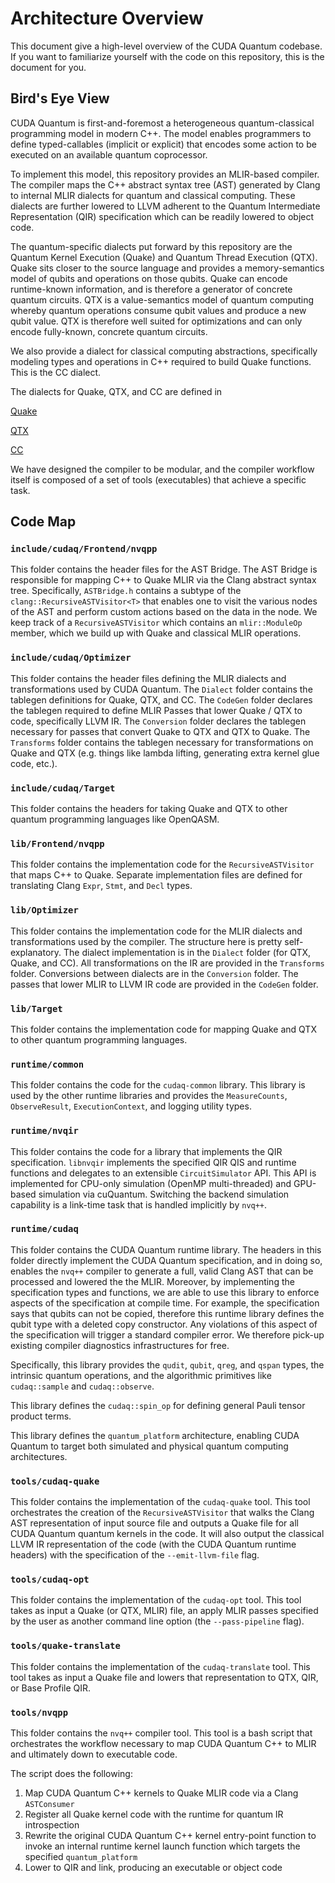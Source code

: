 # Architecture Overview

This document give a high-level overview of the CUDA Quantum codebase. If you
want to familiarize yourself with the code on this repository, this is the document
for you.

## Bird's Eye View

CUDA Quantum is first-and-foremost a heterogeneous quantum-classical programming
model in modern C++. The model enables programmers to define typed-callables
(implicit or explicit) that encodes some action to be executed on an available
quantum coprocessor.

To implement this model, this repository provides an MLIR-based compiler. The
compiler maps the C++ abstract syntax tree (AST) generated by Clang to internal
MLIR dialects for quantum and classical computing. These dialects are further
lowered to LLVM adherent to the Quantum Intermediate Representation (QIR)
specification which can be readily lowered to object code.

The quantum-specific dialects put forward by this repository are the Quantum
Kernel Execution (Quake) and Quantum Thread Execution (QTX). Quake sits closer
to the source language and provides a memory-semantics model of qubits and
operations on those qubits. Quake can encode runtime-known information, and is
therefore a generator of concrete quantum circuits. QTX is a value-semantics
model of quantum computing whereby quantum operations consume qubit values and
produce a new qubit value. QTX is therefore well suited for optimizations and
can only encode fully-known, concrete quantum circuits.

We also provide a dialect for classical computing abstractions, specifically
modeling types and operations in C++ required to build Quake functions. This is
the CC dialect.

The dialects for Quake, QTX, and CC are defined in

[Quake](https://github.com/NVIDIA/cuda-quantum/blob/main/include/cudaq/Optimizer/Dialect/Quake/QuakeOps.td)

[QTX](https://github.com/NVIDIA/cuda-quantum/blob/main/include/cudaq/Optimizer/Dialect/QTX/QTXOps.td)

[CC](https://github.com/NVIDIA/cuda-quantum/blob/main/include/cudaq/Optimizer/Dialect/CC/CCOps.td)

We have designed the compiler to be modular, and the compiler workflow itself is
composed of a set of tools (executables) that achieve a specific task.

## Code Map

### `include/cudaq/Frontend/nvqpp`

This folder contains the header files for the AST Bridge. The AST Bridge is
responsible for mapping C++ to Quake MLIR via the Clang abstract syntax tree.
Specifically, `ASTBridge.h` contains a subtype of the
`clang::RecursiveASTVisitor<T>` that enables one to visit the various nodes of
the AST and perform custom actions based on the data in the node. We keep track
of a `RecursiveASTVisitor` which contains an `mlir::ModuleOp` member, which we
build up with Quake and classical MLIR operations.

### `include/cudaq/Optimizer`

This folder contains the header files defining the MLIR dialects and
transformations used by CUDA Quantum. The `Dialect` folder contains the tablegen
definitions for Quake, QTX, and CC. The `CodeGen` folder declares the tablegen
required to define MLIR Passes that lower Quake / QTX to code, specifically LLVM
IR. The `Conversion` folder declares the tablegen necessary for passes that
convert Quake to QTX and QTX to Quake. The `Transforms` folder contains the
tablegen necessary for transformations on Quake and QTX (e.g. things like lambda
lifting, generating extra kernel glue code, etc.).

### `include/cudaq/Target`

This folder contains the headers for taking Quake and QTX to other quantum
programming languages like OpenQASM.

### `lib/Frontend/nvqpp`

This folder contains the implementation code for the `RecursiveASTVisitor` that
maps C++ to Quake. Separate implementation files are defined for translating
Clang `Expr`, `Stmt`, and `Decl` types.

### `lib/Optimizer`

This folder contains the implementation code for the MLIR dialects and
transformations used by the compiler. The structure here is pretty
self-explanatory. The dialect implementation is in the `Dialect` folder (for
QTX, Quake, and CC). All transformations on the IR are provided in the
`Transforms` folder. Conversions between dialects are in the `Conversion`
folder. The passes that lower MLIR to LLVM IR code are provided in the `CodeGen`
folder.

### `lib/Target`

This folder contains the implementation code for mapping Quake and QTX to other
quantum programming languages.

### `runtime/common`

This folder contains the code for the `cudaq-common` library. This library is
used by the other runtime libraries and provides the `MeasureCounts`,
`ObserveResult`, `ExecutionContext`, and logging utility types.

### `runtime/nvqir`

This folder contains the code for a library that implements the QIR
specification. `libnvqir` implements the specified QIR QIS and runtime functions
and delegates to an extensible `CircuitSimulator` API. This API is implemented
for CPU-only simulation (OpenMP multi-threaded) and GPU-based simulation via
cuQuantum. Switching the backend simulation capability is a link-time task that
is handled implicitly by `nvq++`.

### `runtime/cudaq`

This folder contains the CUDA Quantum runtime library. The headers in this
folder directly implement the CUDA Quantum specification, and in doing so,
enables the `nvq++` compiler to generate a full, valid Clang AST that can be
processed and lowered the the MLIR. Moreover, by implementing the specification
types and functions, we are able to use this library to enforce aspects of the
specification at compile time. For example, the specification says that qubits
can not be copied, therefore this runtime library defines the qubit type with a
deleted copy constructor. Any violations of this aspect of the specification
will trigger a standard compiler error. We therefore pick-up existing compiler
diagnostics infrastructures for free.

Specifically, this library provides the `qudit`, `qubit`, `qreg`, and `qspan`
types, the intrinsic quantum operations, and the algorithmic primitives like
`cudaq::sample` and `cudaq::observe`.

This library defines the `cudaq::spin_op` for defining general Pauli tensor
product terms.

This library defines the `quantum_platform` architecture, enabling CUDA Quantum
to target both simulated and physical quantum computing architectures.

### `tools/cudaq-quake`

This folder contains the implementation of the `cudaq-quake` tool. This tool
orchestrates the creation of the `RecursiveASTVisitor` that walks the Clang AST
representation of input source file and outputs a Quake file for all CUDA
Quantum quantum kernels in the code. It will also output the classical LLVM IR
representation of the code (with the CUDA Quantum runtime headers) with the
specification of the `--emit-llvm-file` flag.

### `tools/cudaq-opt`

This folder contains the implementation of the `cudaq-opt` tool. This tool takes
as input a Quake (or QTX, MLIR) file, an apply MLIR passes specified by the user
as another command line option (the `--pass-pipeline` flag).

### `tools/quake-translate`

This folder contains the implementation of the `cudaq-translate` tool. This tool
takes as input a Quake file and lowers that representation to QTX, QIR, or Base
Profile QIR.

### `tools/nvqpp`

This folder contains the `nvq++` compiler tool. This tool is a bash script that
orchestrates the workflow necessary to map CUDA Quantum C++ to MLIR and
ultimately down to executable code.

The script does the following:

1. Map CUDA Quantum C++ kernels to Quake MLIR code via a Clang `ASTConsumer`
2. Register all Quake kernel code with the runtime for quantum IR introspection
3. Rewrite the original CUDA Quantum C++ kernel entry-point function to invoke
   an internal runtime kernel launch function which targets the specified
   `quantum_platform`
4. Lower to QIR and link, producing an executable or object code
